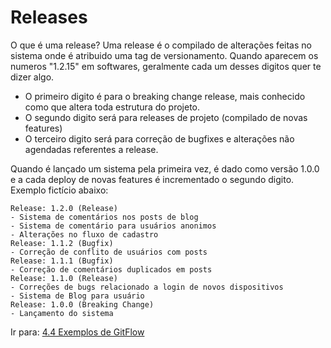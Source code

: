 # Releases

O que é uma release? Uma release é o compilado de alterações feitas no sistema onde é atribuido uma tag de versionamento. Quando aparecem os numeros "1.2.15" em softwares, geralmente cada um desses digitos quer te dizer algo.

- O primeiro digito é para o breaking change release, mais conhecido como que altera toda estrutura do projeto.
- O segundo digito será para releases de projeto (compilado de novas features)
- O terceiro digito será para correção de bugfixes e alterações não agendadas referentes a release.

Quando é lançado um sistema pela primeira vez, é dado como versão 1.0.0 e a cada deploy de novas features é incrementado o segundo digito. Exemplo fictício abaixo:

```
Release: 1.2.0 (Release)
- Sistema de comentários nos posts de blog
- Sistema de comentário para usuários anonimos
- Alterações no fluxo de cadastro
Release: 1.1.2 (Bugfix)
- Correção de conflito de usuários com posts
Release: 1.1.1 (Bugfix)
- Correção de comentários duplicados em posts
Release: 1.1.0 (Release)
- Correções de bugs relacionado a login de novos dispositivos
- Sistema de Blog para usuário
Release: 1.0.0 (Breaking Change)
- Lançamento do sistema
```

Ir para: [4.4 Exemplos de GitFlow](../4-gitflow/exemplos.md)